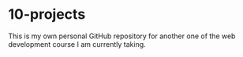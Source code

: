 # 10-projects
This is my own personal GitHub repository for another one of the web development course I am currently taking.
